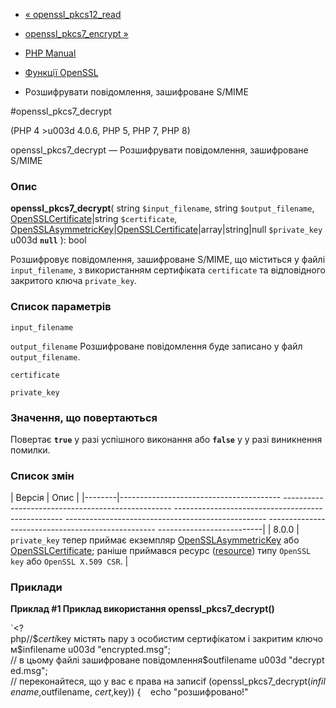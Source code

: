 - [« openssl_pkcs12_read](function.openssl-pkcs12-read.md)
- [openssl_pkcs7_encrypt »](function.openssl-pkcs7-encrypt.md)

- [PHP Manual](index.md)
- [Функції OpenSSL](ref.openssl.md)
- Розшифрувати повідомлення, зашифроване S/MIME

#openssl_pkcs7_decrypt

(PHP 4 \>u003d 4.0.6, PHP 5, PHP 7, PHP 8)

openssl_pkcs7_decrypt — Розшифрувати повідомлення, зашифроване S/MIME

### Опис

**openssl_pkcs7_decrypt**(
string `$input_filename`,
string `$output_filename`,
[OpenSSLCertificate](class.opensslcertificate.md)\|string
`$certificate`,
[OpenSSLAsymmetricKey](class.opensslasymmetrickey.md)\|[OpenSSLCertificate](class.opensslcertificate.md)\|array\|string\|null
`$private_key` u003d **`null`**
): bool

Розшифровує повідомлення, зашифроване S/MIME, що міститься у файлі
`input_filename`, з використанням сертифіката `certificate` та
відповідного закритого ключа `private_key`.

### Список параметрів

`input_filename`

`output_filename`
Розшифроване повідомлення буде записано у файл `output_filename`.

`certificate`

`private_key`

### Значення, що повертаються

Повертає **`true`** у разі успішного виконання або **`false`** у
у разі виникнення помилки.

### Список змін

| Версія | Опис |
|--------|---------------------------------------- -------------------------------------------------- -------------------------------------------------- -------------------------------------------------- -------------------------------------------------- --------------------------|
| 8.0.0 | `private_key` тепер приймає екземпляр [OpenSSLAsymmetricKey](class.opensslasymmetrickey.md) або [OpenSSLCertificate](class.opensslcertificate.md); раніше приймався ресурс ([resource](language.types.resource.md)) типу `OpenSSL key` або `OpenSSL X.509 CSR`. |

### Приклади

**Приклад #1 Приклад використання **openssl_pkcs7_decrypt()****

`<?php//$$cert і $key містять пару з особистим сертифікатом і закритим ключом$infilename u003d "encrypted.msg"; // в цьому файлі зашифроване повідомлення$outfilename u003d "decrypted.msg"; // переконайтеся, що у вас є права на записif (openssl_pkcs7_decrypt($infilename, $outfilename, $cert, $key)) {    echo "розшифровано!"
